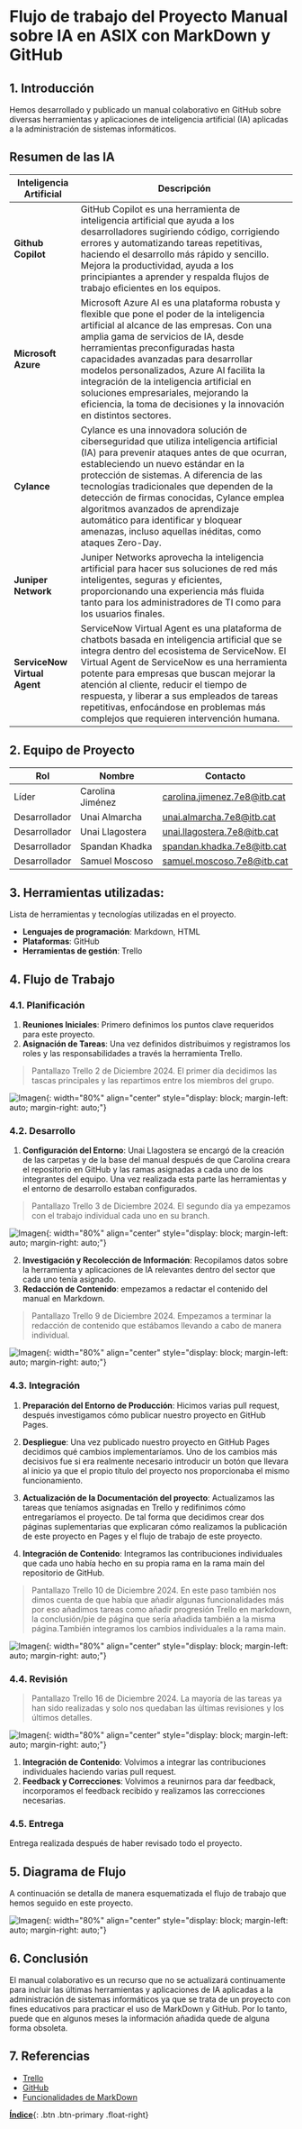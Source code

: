 
# Flujo de trabajo del Proyecto Manual sobre IA en ASIX con MarkDown y GitHub

## 1. Introducción
Hemos desarrollado y publicado un manual colaborativo en GitHub sobre diversas herramientas y aplicaciones de inteligencia artificial (IA) aplicadas a la administración de sistemas informáticos. 

## Resumen de las IA

| **Inteligencia Artificial**| **Descripción**|
|---------------------------------------------|---------------------------------------------------------------------------------------------------------------------------------------------------------|
| **Github Copilot**         | GitHub Copilot es una herramienta de inteligencia artificial que ayuda a los desarrolladores sugiriendo código, corrigiendo errores y automatizando tareas repetitivas, haciendo el desarrollo más rápido y sencillo. Mejora la productividad, ayuda a los principiantes a aprender y respalda flujos de trabajo eficientes en los equipos.        |
| **Microsoft Azure**                 | Microsoft Azure AI es una plataforma robusta y flexible que pone el poder de la inteligencia artificial al alcance de las empresas. Con una amplia gama de servicios de IA, desde herramientas preconfiguradas hasta capacidades avanzadas para desarrollar modelos personalizados, Azure AI facilita la integración de la inteligencia artificial en soluciones empresariales, mejorando la eficiencia, la toma de decisiones y la innovación en distintos sectores.            |
| **Cylance**               | Cylance es una innovadora solución de ciberseguridad que utiliza inteligencia artificial (IA) para prevenir ataques antes de que ocurran, estableciendo un nuevo estándar en la protección de sistemas. A diferencia de las tecnologías tradicionales que dependen de la detección de firmas conocidas, Cylance emplea algoritmos avanzados de aprendizaje automático para identificar y bloquear amenazas, incluso aquellas inéditas, como ataques Zero-Day.                                                   |
| **Juniper Network**            | Juniper Networks aprovecha la inteligencia artificial para hacer sus soluciones de red más inteligentes, seguras y eficientes, proporcionando una experiencia más fluida tanto para los administradores de TI como para los usuarios finales.        |
| **ServiceNow Virtual Agent**       | ServiceNow Virtual Agent es una plataforma de chatbots basada en inteligencia artificial que se integra dentro del ecosistema de ServiceNow. El Virtual Agent de ServiceNow es una herramienta potente para empresas que buscan mejorar la atención al cliente, reducir el tiempo de respuesta, y liberar a sus empleados de tareas repetitivas, enfocándose en problemas más complejos que requieren intervención humana.

## 2. Equipo de Proyecto

| Rol | Nombre | Contacto | 
|---------------------|----------------|--------------------| 
| Líder| Carolina Jiménez | carolina.jimenez.7e8@itb.cat | 
| Desarrollador | Unai Almarcha | unai.almarcha.7e8@itb.cat  | 
| Desarrollador | Unai Llagostera | unai.llagostera.7e8@itb.cat  |
| Desarrollador | Spandan Khadka| spandan.khadka.7e8@itb.cat |
| Desarrollador | Samuel Moscoso| samuel.moscoso.7e8@itb.cat |

## 3. Herramientas utilizadas:
Lista de herramientas y tecnologías utilizadas en el proyecto. 
- **Lenguajes de programación**: Markdown, HTML
- **Plataformas**: GitHub
- **Herramientas de gestión**: Trello

## 4. Flujo de Trabajo

### 4.1. Planificación
1. **Reuniones Iniciales**: Primero definimos los puntos clave requeridos para este proyecto.
2. **Asignación de Tareas**: Una vez definidos distribuimos y registramos los roles y las responsabilidades a través la herramienta Trello.

> Pantallazo Trello 2 de Diciembre 2024. El primer día decidimos las tascas principales y las repartimos entre los miembros del grupo.

![Imagen](./images/trello1.png){: width="80%" align="center" style="display: block; margin-left: auto; margin-right: auto;"}

### 4.2. Desarrollo
1. **Configuración del Entorno**: Unai Llagostera se encargó de la creación de las carpetas y de la base del manual después de que Carolina creara el repositorio en GitHub y las ramas asignadas a cada uno de los integrantes del equipo. Una vez realizada esta parte las herramientas y el entorno de desarrollo estaban configurados.

> Pantallazo Trello 3 de Diciembre 2024. El segundo día ya empezamos con el trabajo individual cada uno en su branch.

![Imagen](./images/trello2.png){: width="80%" align="center" style="display: block; margin-left: auto; margin-right: auto;"}

2. **Investigación y Recolección de Información**: Recopilamos datos sobre la herramienta y aplicaciones de IA relevantes dentro del sector que cada uno tenía asignado.
3. **Redacción de Contenido**: empezamos a redactar el contenido del manual en Markdown.

> Pantallazo Trello 9 de Diciembre 2024. Empezamos a terminar la redacción de contenido que estábamos llevando a cabo de manera individual.

![Imagen](./images/trello21.png){: width="80%" align="center" style="display: block; margin-left: auto; margin-right: auto;"}

### 4.3. Integración
1. **Preparación del Entorno de Producción**: Hicimos varias pull request, después investigamos cómo publicar nuestro proyecto en GitHub Pages.

2. **Despliegue**: Una vez publicado nuestro proyecto en GitHub Pages decidimos qué cambios implementaríamos. Uno de los cambios más decisivos fue si era realmente necesario introducir un botón que llevara al inicio ya que el propio título del proyecto nos proporcionaba el mismo funcionamiento.
3. **Actualización de la Documentación del proyecto**: Actualizamos las tareas que teníamos asignadas en Trello y redifinimos cómo entregaríamos el proyecto. De tal forma que decidimos crear dos páginas suplementarias que explicaran cómo realizamos la publicación de este proyecto en Pages y el flujo de trabajo de este proyecto.
4. **Integración de Contenido**: Integramos las contribuciones individuales que cada uno había hecho en su propia rama en la rama main del repositorio de GitHub.

> Pantallazo Trello 10 de Diciembre 2024. En este paso también nos dimos cuenta de que había que añadir algunas funcionalidades más por eso añadimos tareas como añadir progresión Trello en markdown, la conclusión/pie de página que sería añadida también a la misma página.También integramos los cambios individuales a la rama main.

![Imagen](./images/trello3.png){: width="80%" align="center" style="display: block; margin-left: auto; margin-right: auto;"}

### 4.4. Revisión

> Pantallazo Trello 16 de Diciembre 2024. La mayoría de las tareas ya han sido realizadas y solo nos quedaban las últimas revisiones y los últimos detalles.

![Imagen](./images/trello4.png){: width="80%" align="center" style="display: block; margin-left: auto; margin-right: auto;"}

1. **Integración de Contenido**: Volvimos a integrar las contribuciones individuales haciendo varias pull request.
2. **Feedback y Correcciones**: Volvimos a reunirnos para dar feedback, incorporamos el feedback recibido y realizamos las correcciones necesarias.

### 4.5. Entrega 
Entrega realizada después de haber revisado todo el proyecto.

## 5. Diagrama de Flujo
A continuación se detalla de manera esquematizada el flujo de trabajo que hemos seguido en este proyecto.

![Imagen](./images/diagramaflujotrabajo.png){: width="80%" align="center" style="display: block; margin-left: auto; margin-right: auto;"}


## 6. Conclusión
El manual colaborativo es un recurso que no se actualizará continuamente para incluir las últimas herramientas y aplicaciones de IA aplicadas a la administración de sistemas informáticos ya que se trata de un proyecto con fines educativos para practicar el uso de MarkDown y GitHub. Por lo tanto, puede que en algunos meses la información añadida quede de alguna forma obsoleta.

## 7. Referencias
- [Trello](https://trello.com/invite/b/674d618a7f62b41f604378c7/ATTIb3e7e5efbdf658c3bc2dabbc6c33974a4DDEF8A7/ta05gitmd2425)
- [GitHub](https://docs.github.com/en)
- [Funcionalidades de MarkDown](https://www.youtube.com/watch?v=qhoXn4bIE1s&ab_channel=JamesBachini)



[**Índice**](../../README.md){: .btn .btn-primary .float-right}

